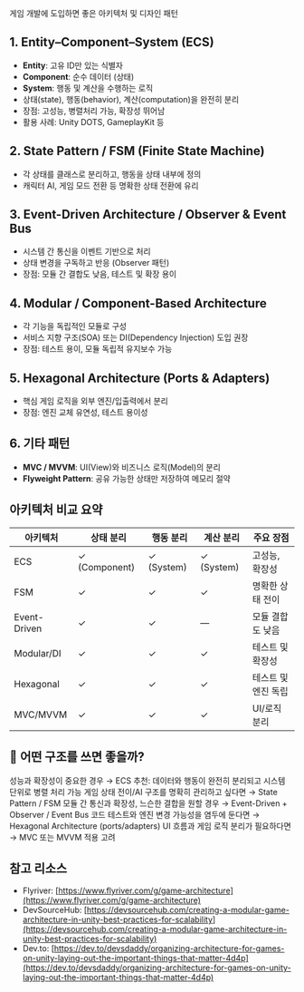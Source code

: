 게임 개발에 도입하면 좋은 아키텍처 및 디자인 패턴

## 1. Entity–Component–System (ECS)

* **Entity**: 고유 ID만 있는 식별자
* **Component**: 순수 데이터 (상태)
* **System**: 행동 및 계산을 수행하는 로직
* 상태(state), 행동(behavior), 계산(computation)을 완전히 분리
* 장점: 고성능, 병렬처리 가능, 확장성 뛰어남
* 활용 사례: Unity DOTS, GameplayKit 등

## 2. State Pattern / FSM (Finite State Machine)

* 각 상태를 클래스로 분리하고, 행동을 상태 내부에 정의
* 캐릭터 AI, 게임 모드 전환 등 명확한 상태 전환에 유리

## 3. Event-Driven Architecture / Observer & Event Bus

* 시스템 간 통신을 이벤트 기반으로 처리
* 상태 변경을 구독하고 반응 (Observer 패턴)
* 장점: 모듈 간 결합도 낮음, 테스트 및 확장 용이

## 4. Modular / Component-Based Architecture

* 각 기능을 독립적인 모듈로 구성
* 서비스 지향 구조(SOA) 또는 DI(Dependency Injection) 도입 권장
* 장점: 테스트 용이, 모듈 독립적 유지보수 가능

## 5. Hexagonal Architecture (Ports & Adapters)

* 핵심 게임 로직을 외부 엔진/입출력에서 분리
* 장점: 엔진 교체 유연성, 테스트 용이성

## 6. 기타 패턴

* **MVC / MVVM**: UI(View)와 비즈니스 로직(Model)의 분리
* **Flyweight Pattern**: 공유 가능한 상태만 저장하여 메모리 절약

## 아키텍처 비교 요약

| 아키텍처         | 상태 분리         | 행동 분리      | 계산 분리      | 주요 장점       |
| ------------ | ------------- | ---------- | ---------- | ----------- |
| ECS          | ✓ (Component) | ✓ (System) | ✓ (System) | 고성능, 확장성    |
| FSM          | ✓             | ✓          | ✓          | 명확한 상태 전이   |
| Event-Driven | ✓             | ✓          | —          | 모듈 결합도 낮음   |
| Modular/DI   | ✓             | ✓          | ✓          | 테스트 및 확장성   |
| Hexagonal    | ✓             | ✓          | ✓          | 테스트 및 엔진 독립 |
| MVC/MVVM     | ✓             | ✓          | ✓          | UI/로직 분리    |


## 🌟 어떤 구조를 쓰면 좋을까?

성능과 확장성이 중요한 경우 → ECS 추천: 데이터와 행동이 완전히 분리되고 시스템 단위로 병렬 처리 가능
게임 상태 전이/AI 구조를 명확히 관리하고 싶다면 → State Pattern / FSM
모듈 간 통신과 확장성, 느슨한 결합을 원할 경우 → Event-Driven + Observer / Event Bus
코드 테스트와 엔진 변경 가능성을 염두에 둔다면 → Hexagonal Architecture (ports/adapters)
UI 흐름과 게임 로직 분리가 필요하다면 → MVC 또는 MVVM 적용 고려

## 참고 리소스

* Flyriver: [https://www.flyriver.com/g/game-architecture](https://www.flyriver.com/g/game-architecture)
* DevSourceHub: [https://devsourcehub.com/creating-a-modular-game-architecture-in-unity-best-practices-for-scalability](https://devsourcehub.com/creating-a-modular-game-architecture-in-unity-best-practices-for-scalability)
* Dev.to: [https://dev.to/devsdaddy/organizing-architecture-for-games-on-unity-laying-out-the-important-things-that-matter-4d4p](https://dev.to/devsdaddy/organizing-architecture-for-games-on-unity-laying-out-the-important-things-that-matter-4d4p)
